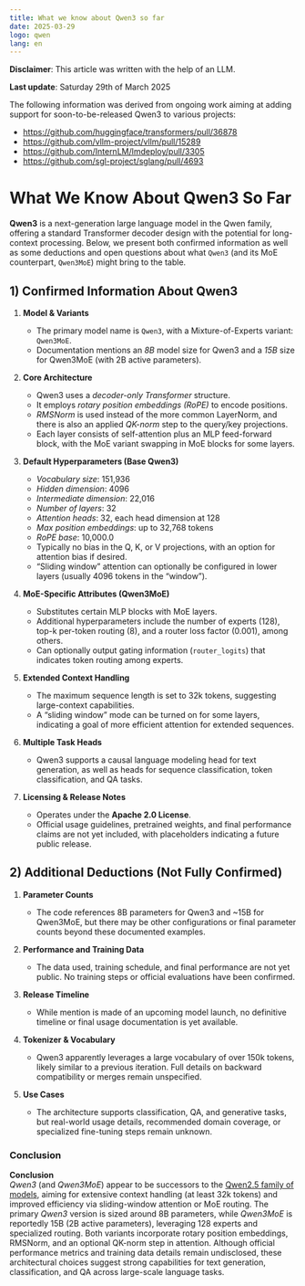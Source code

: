 ```yaml
---
title: What we know about Qwen3 so far
date: 2025-03-29
logo: qwen
lang: en
---
```


**Disclaimer**: This article was written with the help of an LLM.

**Last update**: Saturday 29th of March 2025

The following information was derived from ongoing work aiming at adding support for soon-to-be-released Qwen3 to various projects:
- https://github.com/huggingface/transformers/pull/36878
- https://github.com/vllm-project/vllm/pull/15289
- https://github.com/InternLM/lmdeploy/pull/3305
- https://github.com/sgl-project/sglang/pull/4693

# What We Know About Qwen3 So Far

**Qwen3** is a next-generation large language model in the Qwen family, offering a standard Transformer decoder design with the potential for long-context processing. Below, we present both confirmed information as well as some deductions and open questions about what `Qwen3` (and its MoE counterpart, `Qwen3MoE`) might bring to the table.

## 1) Confirmed Information About Qwen3

1. **Model & Variants**
   - The primary model name is `Qwen3`, with a Mixture-of-Experts variant: `Qwen3MoE`.
   - Documentation mentions an *8B* model size for Qwen3 and a *15B* size for Qwen3MoE (with 2B active parameters).

2. **Core Architecture**
   - Qwen3 uses a *decoder-only Transformer* structure.
   - It employs *rotary position embeddings (RoPE)* to encode positions.
   - *RMSNorm* is used instead of the more common LayerNorm, and there is also an applied *QK-norm* step to the query/key projections.
   - Each layer consists of self-attention plus an MLP feed-forward block, with the MoE variant swapping in MoE blocks for some layers.

3. **Default Hyperparameters (Base Qwen3)**
   - *Vocabulary size*: 151,936
   - *Hidden dimension*: 4096
   - *Intermediate dimension*: 22,016
   - *Number of layers*: 32
   - *Attention heads*: 32, each head dimension at 128
   - *Max position embeddings*: up to 32,768 tokens
   - *RoPE base*: 10,000.0
   - Typically no bias in the Q, K, or V projections, with an option for attention bias if desired.
   - “Sliding window” attention can optionally be configured in lower layers (usually 4096 tokens in the “window”).

4. **MoE-Specific Attributes (Qwen3MoE)**
   - Substitutes certain MLP blocks with MoE layers.
   - Additional hyperparameters include the number of experts (128), top-k per-token routing (8), and a router loss factor (0.001), among others.
   - Can optionally output gating information (`router_logits`) that indicates token routing among experts.

5. **Extended Context Handling**
   - The maximum sequence length is set to 32k tokens, suggesting large-context capabilities.
   - A “sliding window” mode can be turned on for some layers, indicating a goal of more efficient attention for extended sequences.

6. **Multiple Task Heads**
   - Qwen3 supports a causal language modeling head for text generation, as well as heads for sequence classification, token classification, and QA tasks.

7. **Licensing & Release Notes**
   - Operates under the **Apache 2.0 License**.
   - Official usage guidelines, pretrained weights, and final performance claims are not yet included, with placeholders indicating a future public release.

## 2) Additional Deductions (Not Fully Confirmed)

1. **Parameter Counts**
   - The code references 8B parameters for Qwen3 and ~15B for Qwen3MoE, but there may be other configurations or final parameter counts beyond these documented examples.

2. **Performance and Training Data**
   - The data used, training schedule, and final performance are not yet public. No training steps or official evaluations have been confirmed.

3. **Release Timeline**
   - While mention is made of an upcoming model launch, no definitive timeline or final usage documentation is yet available.

4. **Tokenizer & Vocabulary**
   - Qwen3 apparently leverages a large vocabulary of over 150k tokens, likely similar to a previous iteration. Full details on backward compatibility or merges remain unspecified.

5. **Use Cases**
   - The architecture supports classification, QA, and generative tasks, but real-world usage details, recommended domain coverage, or specialized fine-tuning steps remain unknown.

### Conclusion

**Conclusion**  
*Qwen3* (and *Qwen3MoE*) appear to be successors to the [Qwen2.5 family of models](https://qwenlm.github.io/blog/qwen2.5/), aiming for extensive context handling (at least 32k tokens) and improved efficiency via sliding-window attention or MoE routing. The primary *Qwen3* version is sized around 8B parameters, while *Qwen3MoE* is reportedly 15B (2B active parameters), leveraging 128 experts and specialized routing. Both variants incorporate rotary position embeddings, RMSNorm, and an optional QK-norm step in attention. Although official performance metrics and training data details remain undisclosed, these architectural choices suggest strong capabilities for text generation, classification, and QA across large-scale language tasks.
